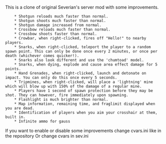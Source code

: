 This is a clone of original Severian's server mod with some improvements.
		
		* Shotgun reloads much faster than normal.
		* Shotgun shoots much faster than normal.
		* Shotgun damage increased from normal.
		* Crossbow reloads much faster than normal.
		* Crossbow shoots faster than normal.
		* Crowbar, when right-clicked, fires off "Hello!" to nearby players.
		* Snarks, when right-clicked, teleport the player to a random spawn point. This can only be done once every 2 minutes, or once per death (whichever comes quicker!).
		* Snarks also look different and use the 'chumtoad' model.
		* Snarks, when dying, explode and cause area effect damage for 5 points.
		* Hand Grenades, when right-clicked, launch and detonate on impact. You can only do this once every 5 seconds.
		* Tripmines, when right-clicked, will place a 'lightning' mine which will blow up with 150% of the damage of a regular mine.
		* Players have 1 second of spawn protection before they may be shot. They can however, fire immediately upon spawning.
		* Flashlight is much brighter than normal.
		* Map information, remaining time, and fraglimit displayed when you are dead.
		* Identification of players when you aim your crosshair at them, built in.
    	* Infinite ammo for gauss

If you want to enable or disable some improvements change cvars.ini like in the repository       Or change cvars in sev.ini

